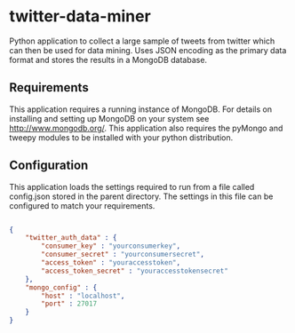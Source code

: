 twitter-data-miner
==================

Python application to collect a large sample of tweets from twitter which can then be used for data mining. Uses JSON encoding as the primary data format and stores the results in a MongoDB database.

Requirements
-------------
This application requires a running instance of MongoDB. For details on installing and setting up MongoDB on your system see http://www.mongodb.org/. This application also requires the pyMongo and tweepy modules to be installed with your python distribution.

Configuration
--------------
This application loads the settings required to run from a file called config.json stored in the parent directory. The settings in this file can be configured to match your requirements.

```json

{
	"twitter_auth_data" : {
		"consumer_key" : "yourconsumerkey",
		"consumer_secret" : "yourconsumersecret",
		"access_token" : "youraccesstoken",
		"access_token_secret" : "youraccesstokensecret"
	},
	"mongo_config" : {
		"host" : "localhost",
		"port" : 27017
	}
}

```
